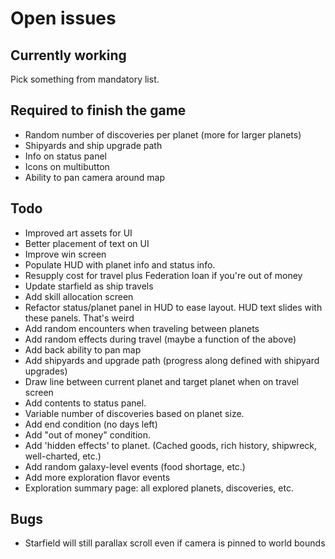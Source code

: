 # Open issues

## Currently working

Pick something from mandatory list.

## Required to finish the game

- Random number of discoveries per planet (more for larger planets)
- Shipyards and ship upgrade path
- Info on status panel
- Icons on multibutton
- Ability to pan camera around map

## Todo

- Improved art assets for UI
- Better placement of text on UI
- Improve win screen
- Populate HUD with planet info and status info.
- Resupply cost for travel plus Federation loan if you're out of money
- Update starfield as ship travels
- Add skill allocation screen
- Refactor status/planet panel in HUD to ease layout. HUD text slides with
these panels. That's weird
- Add random encounters when traveling between planets
- Add random effects during travel (maybe a function of the above)
- Add back ability to pan map
- Add shipyards and upgrade path (progress along defined with shipyard upgrades)
- Draw line between current planet and target planet when on travel screen
- Add contents to status panel.
- Variable number of discoveries based on planet size.
- Add end condition (no days left)
- Add "out of money" condition.
- Add 'hidden effects' to planet. (Cached goods, rich history, shipwreck, well-charted, etc.)
- Add random galaxy-level events (food shortage, etc.)
- Add more exploration flavor events
- Exploration summary page: all explored planets, discoveries, etc.

## Bugs

- Starfield will still parallax scroll even if camera is pinned to world bounds